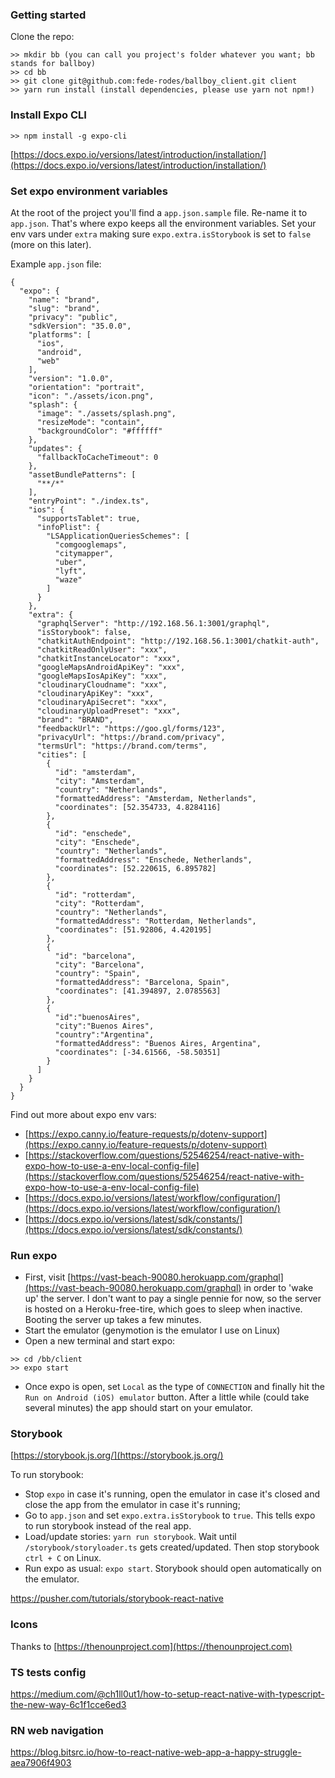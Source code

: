 ### Getting started

Clone the repo:

```
>> mkdir bb (you can call you project's folder whatever you want; bb stands for ballboy)
>> cd bb
>> git clone git@github.com:fede-rodes/ballboy_client.git client
>> yarn run install (install dependencies, please use yarn not npm!)
```

### Install Expo CLI

```
>> npm install -g expo-cli
```

[https://docs.expo.io/versions/latest/introduction/installation/](https://docs.expo.io/versions/latest/introduction/installation/)

### Set expo environment variables

At the root of the project you'll find a `app.json.sample` file. Re-name it to `app.json`. That's where expo keeps all the environment variables. Set your env vars under `extra` making sure
`expo.extra.isStorybook` is set to `false` (more on this later).

Example `app.json` file:
```
{
  "expo": {
    "name": "brand",
    "slug": "brand",
    "privacy": "public",
    "sdkVersion": "35.0.0",
    "platforms": [
      "ios",
      "android",
      "web"
    ],
    "version": "1.0.0",
    "orientation": "portrait",
    "icon": "./assets/icon.png",
    "splash": {
      "image": "./assets/splash.png",
      "resizeMode": "contain",
      "backgroundColor": "#ffffff"
    },
    "updates": {
      "fallbackToCacheTimeout": 0
    },
    "assetBundlePatterns": [
      "**/*"
    ],
    "entryPoint": "./index.ts",
    "ios": {
      "supportsTablet": true,
      "infoPlist": {
        "LSApplicationQueriesSchemes": [
          "comgooglemaps",
          "citymapper",
          "uber",
          "lyft",
          "waze"
        ]
      }
    },
    "extra": {
      "graphqlServer": "http://192.168.56.1:3001/graphql",
      "isStorybook": false,
      "chatkitAuthEndpoint": "http://192.168.56.1:3001/chatkit-auth",
      "chatkitReadOnlyUser": "xxx",
      "chatkitInstanceLocator": "xxx",
      "googleMapsAndroidApiKey": "xxx",
      "googleMapsIosApiKey": "xxx",
      "cloudinaryCloudname": "xxx",
      "cloudinaryApiKey": "xxx",
      "cloudinaryApiSecret": "xxx",
      "cloudinaryUploadPreset": "xxx",
      "brand": "BRAND",
      "feedbackUrl": "https://goo.gl/forms/123",
      "privacyUrl": "https://brand.com/privacy",
      "termsUrl": "https://brand.com/terms",
      "cities": [
        {
          "id": "amsterdam",
          "city": "Amsterdam",
          "country": "Netherlands",
          "formattedAddress": "Amsterdam, Netherlands",
          "coordinates": [52.354733, 4.8284116]
        },
        {
          "id": "enschede",
          "city": "Enschede",
          "country": "Netherlands",
          "formattedAddress": "Enschede, Netherlands",
          "coordinates": [52.220615, 6.895782]
        },
        {
          "id": "rotterdam",
          "city": "Rotterdam",
          "country": "Netherlands",
          "formattedAddress": "Rotterdam, Netherlands",
          "coordinates": [51.92806, 4.420195]
        },
        {
          "id": "barcelona",
          "city": "Barcelona",
          "country": "Spain",
          "formattedAddress": "Barcelona, Spain",
          "coordinates": [41.394897, 2.0785563]
        },
        {
          "id":"buenosAires",
          "city":"Buenos Aires",
          "country":"Argentina",
          "formattedAddress": "Buenos Aires, Argentina",
          "coordinates": [-34.61566, -58.50351]
        }
      ]
    }
  }
}
```

Find out more about expo env vars:
- [https://expo.canny.io/feature-requests/p/dotenv-support](https://expo.canny.io/feature-requests/p/dotenv-support)
- [https://stackoverflow.com/questions/52546254/react-native-with-expo-how-to-use-a-env-local-config-file](https://stackoverflow.com/questions/52546254/react-native-with-expo-how-to-use-a-env-local-config-file)
- [https://docs.expo.io/versions/latest/workflow/configuration/](https://docs.expo.io/versions/latest/workflow/configuration/)
- [https://docs.expo.io/versions/latest/sdk/constants/](https://docs.expo.io/versions/latest/sdk/constants/)

### Run expo

- First, visit [https://vast-beach-90080.herokuapp.com/graphql](https://vast-beach-90080.herokuapp.com/graphql) in order to 'wake up' the server. I don't want to pay a single pennie for now, so the server is hosted on a Heroku-free-tire, which goes to sleep when inactive. Booting the server up takes a few minutes.
- Start the emulator (genymotion is the emulator I use on Linux)
- Open a new terminal and start expo:

```
>> cd /bb/client
>> expo start
```
- Once expo is open, set `Local` as the type of `CONNECTION` and finally hit the `Run on Android (iOS) emulator` button. After a little while (could take several minutes) the app should start on your emulator.

### Storybook

[https://storybook.js.org/](https://storybook.js.org/)

To run storybook:
- Stop `expo` in case it's running, open the emulator in case it's closed and close the app from the emulator in case it's running;
- Go to `app.json` and set `expo.extra.isStorybook` to `true`. This tells expo to run storybook instead of the real app.
- Load/update stories: `yarn run storybook`. Wait until `/storybook/storyloader.ts` gets created/updated. Then stop storybook `ctrl + C` on Linux.
- Run expo as usual: `expo start`. Storybook should open automatically on the emulator.


https://pusher.com/tutorials/storybook-react-native


### Icons

Thanks to [https://thenounproject.com](https://thenounproject.com)


### TS tests config

https://medium.com/@ch1ll0ut1/how-to-setup-react-native-with-typescript-the-new-way-6c1f1cce6ed3


### RN web navigation

https://blog.bitsrc.io/how-to-react-native-web-app-a-happy-struggle-aea7906f4903

